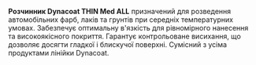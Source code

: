 **Розчинник Dynacoat THIN Med ALL** призначений для розведення автомобільних фарб, лаків та грунтів при середніх температурних умовах. Забезпечує оптимальну в'язкість для рівномірного нанесення та високоякісного покриття. Гарантує контрольоване висихання, що дозволяє досягти гладкої і блискучої поверхні. Сумісний з усіма продуктами лінійки Dynacoat.
